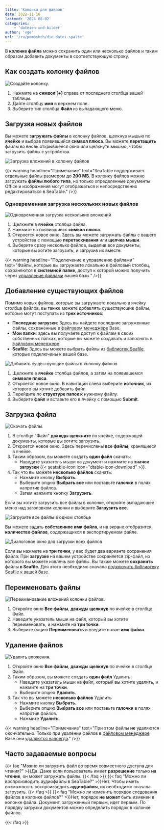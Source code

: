 ```yaml
---
title: 'Колонка для файлов'
date: 2022-11-16
lastmod: '2024-08-02'
categories:
    - 'dateien-und-bilder'
author: 'vge'
url: '/ru/pomoshch/die-datei-spalte'
---
```


В **колонке файла** можно сохранить один или несколько файлов и таким образом добавить документы в соответствующую строку.

## Как создать колонку файлов

![Создайте колонку.](images/Wie-man-eine-Spalte-anlegt.gif)

1. Нажмите на **символ \[+\]** справа от последнего столбца вашей таблицы.
2. Дайте столбцу **имя** в верхнем поле.
3. Выберите тип столбца **Файл** из выпадающего меню.

## Загрузка новых файлов

Вы можете **загружать файлы** в колонку файлов, щелкнув мышью по **ячейке** и выбрав появившийся **символ плюса**. Вы можете **перетащить** файлы во вновь открывшееся окно или щелкнуть мышью, чтобы загрузить файлы с устройства.

![Загрузка вложений в колонку файлов](images/upload-files-into-file-column.gif)

{{< warning  headline="Примечание"  text="SeaTable поддерживает отдельные файлы размером до **200 МБ**. В колонку файлов можно загружать **файлы любого типа**, но только определенные документы Office и изображения могут отображаться и непосредственно редактироваться в SeaTable." />}}

### Одновременная загрузка нескольких новых файлов

![Одновременная загрузка нескольких вложений](images/upload-multiple-files-into-file-column.gif)

1. Щелкните в **ячейке** столбца файла.
2. Нажмите на появившийся **символ плюса**.
3. Откроется новое окно. Здесь вы можете загружать файлы с вашего устройства с помощью **перетаскивания** или **щелчка мыши**.
4. Выберите сразу несколько файлов, выделив все документы, которые вы хотите загрузить, и загрузив их вместе.

{{< warning  headline="Подключение к управлению файлами"  text="Файлы, которые вы загружаете локально в файловый столбец, сохраняются в **системной папке**, доступ к которой можно получить через [управление файлами](https://seatable.io/ru/docs/dateien-und-bilder/das-dateimanagement-einer-base/) вашей базы." />}}

## Добавление существующих файлов

Помимо новых файлов, которые вы загружаете локально в ячейку столбца файлов, вы также можете добавлять существующие файлы, которые могут поступать из **трех источников**:

- **Последние загрузки**: Здесь вы найдете последние загруженные файлы, сохраненные в [файловом менеджере](https://seatable.io/ru/docs/dateien-und-bilder/das-dateimanagement-einer-base/) Base.
- **Мои папки**: здесь вы получаете доступ к файлам в своих собственных папках, которые вы можете создавать и заполнять в [файловом менеджере](https://seatable.io/ru/docs/dateien-und-bilder/das-dateimanagement-einer-base/).
- **Seafile**: Здесь вы можете выбрать файлы из [библиотек Seafile](https://seatable.io/ru/docs/integrationen-innerhalb-von-seatable/eine-seafile-bibliothek-an-seatable-anbinden/), которые подключены к вашей базе.

![Добавить существующие файлы в колонку файлов](images/Add-existing-files-to-a-file-column.png)

1. Щелкните в **ячейке** столбца файлов, а затем на появившемся **символе плюса**.
2. Откроется новое окно. В навигации слева выберите **источник**, из которого вы хотите добавить файл.
3. Перейдите по **структуре папок к** нужному файлу.
4. Выберите **файл** и вставьте его в ячейку с помощью **Submit**.

## Загрузка файла

![Скачать файлы.](images/Herunterladen-von-Dateien.gif)

1. В столбце "Файл" **дважды щелкните** по ячейке, содержащей документы, которые вы хотите загрузить.
2. Откроется новое окно. Здесь перечислены **все файлы**, хранящиеся в ячейке.
3. Таким образом, вы можете создать **один файл** скачать:
    - Наведите указатель мыши на документ и нажмите на **значок загрузки** {{< seatable-icon icon="dtable-icon-download" >}}.
4. Так что вы можете **несколько файлов** скачать:
    - Нажмите кнопку **Выбрать**.
    - Выберите опцию **Выбрать все** или поставьте **галочки** в полях напротив файлов.
    - Затем нажмите кнопку **Загрузить**.

Если вы хотите загрузить все файлы в колонке, откройте выпадающее меню над заголовком колонки и выберите **Загрузить все**.

![Загрузите все файлы в одном столбце](images/Download-all-files.png)

Вы можете задать **собственное имя файла**, и на экране отобразится **количество файлов**, содержащихся в экспортируемом файле.

![Диалоговое окно для загрузки всех файлов](images/Download-all-files-dialog.png)

Если вы нажмете на **три точки**, у вас будет два варианта сохранения файла: При **загрузке** на вашем устройстве сохраняется zip-файл, из которого вы можете извлечь все файлы. Вы также можете **сохранить** файлы **в Seafile**. Для этого необходимо сначала [подключить библиотеку Seafile к вашей базе](https://seatable.io/ru/docs/integrationen-innerhalb-von-seatable/eine-seafile-bibliothek-an-seatable-anbinden/).

## Переименовать файлы

![Переименование вложений колонки файлов.](images/Datei-Spalte-Anhaenge-umbenennen.gif)

1. Откройте окно **Все файлы**, **дважды щелкнув** по ячейке в столбце Файл.
2. Наведите указатель мыши на файл, который вы хотите переименовать, и нажмите на **три точки**.
3. Выберите опцию **Переименовать** и введите новое **имя файла**.

## Удаление файлов

![Удалить вложения.](images/Loeschen-von-Anhaengen.gif)

1. Откройте окно **Все файлы**, **дважды щелкнув** по ячейке в столбце Файл.
2. Таким образом, вы можете создать **один файл** Удалить
    - Наведите указатель мыши на файл, который вы хотите удалить, и нажмите на **три точки**.
    - Выберите опцию **Удалить**.
3. Так что вы можете **несколько файлов** Удалить
    - Нажмите кнопку **Выбрать**.
    - Выберите опцию **Выбрать все** или поставьте **галочки** в полях напротив файлов.
    - Нажмите **Удалить**.

{{< warning  headline="Примечание"  text="При этом файлы **не** удаляются окончательно. Только при удалении файлов в [файловом менеджере](https://seatable.io/ru/docs/dateien-und-bilder/das-dateimanagement-einer-base/) Base они [удаляются навсегда](https://seatable.io/ru/docs/datei-und-bildanhaenge/wie-man-anhaenge-dauerhaft-entfernt/)." />}}

## Часто задаваемые вопросы

{{< faq "Можно ли загрузить файл во время совместного доступа для чтения?" >}}Да. Даже если пользователь имеет **разрешение** только **на чтение**, он может загружать файлы.
{{< /faq >}}
{{< faq "Можно ли воспроизводить аудиофайлы в SeaTable?" >}}Нет. Чтобы иметь возможность воспроизводить **аудиофайлы**, их необходимо сначала загрузить.
{{< /faq >}}
{{< faq "Можно ли изменить порядок следования файлов в колонке файлов?" >}}Нет, порядок **не может** быть изменен в колонке файла. Документ, загруженный первым, идет первым. По порядку загрузки документов можно определить порядок в колонке файлов.

{{< /faq >}}
